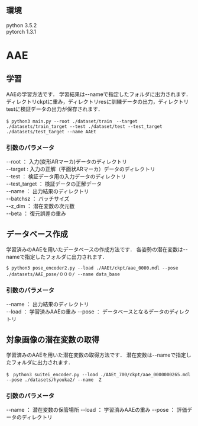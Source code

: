 
## 環境
python 3.5.2  
pytorch 1.3.1  

# AAE
## 学習
AAEの学習方法です．
学習結果は--nameで指定したフォルダに出力されます．
ディレクトリckptに重み，ディレクトリresに訓練データの出力，ディレクトリtestに検証データの出力が保存されます．

`$ python3 main.py --root ./dataset/train　--target ./datasets/train_target --test ./dataset/test --test_target ./datasets/test_target --name AAEt`

### 引数のパラメータ
--root ： 入力(変形ARマーカ)データのディレクトリ  
--target : 入力の正解（平面状ARマーカ）データのディレクトリ  
--test ： 検証データ用の入力データのディレクトリ  
--test_target ： 検証データの正解データ  
--name ： 出力結果のディレクトリ  
--batchsz ： バッチサイズ  
--z_dim ： 潜在変数の次元数  
--beta ： 復元誤差の重み  


## データベース作成
学習済みのAAEを用いたデータベースの作成方法です．
各姿勢の潜在変数は--nameで指定したフォルダに出力されます．

`$ python3 pose_encoder2.py --load ./AAEt/ckpt/aae_0000.mdl --pose ./datasets/AAE_pose/０００/ --name data_base`

### 引数のパラメータ
--name ： 出力結果のディレクトリ  
--load ： 学習済みAAEの重み 
--pose ： データベースとなるデータのディレクトリ  

## 対象画像の潜在変数の取得
学習済みのAAEを用いた潜在変数の取得方法です．
潜在変数は--nameで指定したフォルダに出力されます．

`$　python3 suitei_encoder.py --load ./AAEt_700/ckpt/aae_0000000265.mdl --pose ./datasets/hyouka2/ --name  Z`

### 引数のパラメータ
--name ： 潜在変数の保管場所 
--load ： 学習済みAAEの重み 
--pose ： 評価データのディレクトリ 
